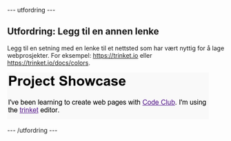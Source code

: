 \--- utfordring \---

## Utfordring: Legg til en annen lenke

Legg til en setning med en lenke til et nettsted som har vært nyttig for å lage webprosjekter. For eksempel: <https://trinket.io> eller <https://trinket.io/docs/colors>.

![skjermbilde](images/showcase-link-challenge.png)

\--- /utfordring \---